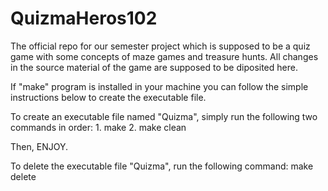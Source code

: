 # QuizmaHeros102
The official repo for our semester project which is supposed to be a quiz game with some concepts of maze games and treasure hunts. All changes in the source material of the game are supposed to be diposited here.

If "make" program is installed in your machine you can follow the simple instructions below to create the executable file.

To create an executable file named "Quizma", simply run the following two commands in order:
    1. make
    2. make clean
    
Then, ENJOY.

To delete the executable file "Quizma", run the following command:
    make delete
